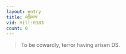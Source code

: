 ```yaml
---
layout: entry
title: འཁྲིམས་
vid: Hill:0183
count: 0
---
```

> To be cowardly, terror having arisen DS\.


